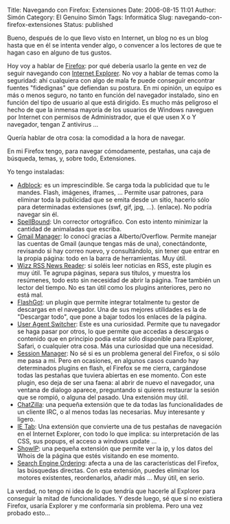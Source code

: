 Title: Navegando con Firefox: Extensiones
Date: 2006-08-15 11:01
Author: Simón
Category: El Genuino Simón
Tags: Informática
Slug: navegando-con-firefox-extensiones
Status: published

Bueno, después de lo que llevo visto en Internet, un blog no es un blog
hasta que en él se intenta vender algo, o convencer a los lectores de
que te hagan caso en alguno de tus gustos.

Hoy voy a hablar de
[Firefox](http://www.mozilla.com/firefox "Mozilla Firefox"): por qué
debería usarlo la gente en vez de seguir navegando con [Internet
Explorer](http://www.microsoft.com/spain/windows/ie/default.mspx "Windows Internet Explorer").
No voy a hablar de temas como la seguridad: ahí cualquiera con algo de
mala fe puede conseguir encontrar fuentes "fidedignas" que defiendan su
postura. En mi opinión, un equipo es más o menos seguro, no tanto en
función del navegador instalado, sino en función del tipo de usuario al
que está dirigido. Es mucho más peligroso el hecho de que la inmensa
mayoría de los usuarios de Windows naveguen por Internet con permisos de
Administrador, que el que usen X o Y navegador, tengan Z antivirus ...

Quería hablar de otra cosa: la comodidad a la hora
de navegar.

En mi Firefox tengo, para navegar cómodamente, pestañas, una caja de
búsqueda, temas, y, sobre todo, Extensiones.

Yo tengo instaladas:

-   [Adblock](https://addons.mozilla.org/firefox/220/): es un
    imprescindible. Se carga toda la publicidad que tu le mandes. Flash,
    imágenes, iframes, ... Permite usar patrones, para eliminar toda la
    publicidad que se emita desde un sitio, hacerlo sólo para
    determinadas extensiones (swf, gif, jpg, ...). (enlace). No podría
    navegar sin él.
-   [SpellBound](http://spellbound.sourceforge.net/): Un corrector
    ortográfico. Con esto intento minimizar la cantidad de animaladas
    que escriba.
-   [Gmail Manager](https://addons.mozilla.org/firefox/1320/): lo conocí
    gracias a Alberto/Overflow. Permite manejar las cuentas de Gmail
    (aunque tengas más de una), conectándonte, revisando si hay correo
    nuevo, y consultándolo, sin tener que entrar en la propia página:
    todo en la barra de herramientas. Muy útil.
-   [Wizz RSS News Reader](https://addons.mozilla.org/firefox/424/): si
    soléis leer noticias en RSS, este plugin es muy útil. Te agrupa
    páginas, separa sus títulos, y muestra los resúmenes, todo esto sin
    necesidad de abrir la página. Trae también un lector del tiempo. No
    es tan útil como los plugins anteriores, pero no está mal.
-   [FlashGot](https://addons.mozilla.org/firefox/220/): un plugin que
    permite integrar totalmente tu gestor de descargas en el navegador.
    Una de sus mejores utilidades es la de "Descargar todo", que pone a
    bajar todos los enlaces de la página.
-   [User Agent Switcher](https://addons.mozilla.org/firefox/59/): Este
    es una curiosidad. Permite que tu navegador se haga pasar por otros,
    lo que permite que accedas a descargas o contenido que en principio
    podía estar sólo disponible para IExplorer, Safari, o cualquier otra
    cosa. Más una curiosidad que una necesidad.
-   [Session Manager](https://addons.mozilla.org/firefox/2324/): No sé
    si es un problema general del Firefox, o si sólo me pasa a mí. Pero
    en ocasiones, en algunos casos cuando hay determinados plugins en
    flash, el Firefox se me cierra, cargándose todas las pestañas que
    tuviera abiertas en ese momento. Con este plugin, eso deja de ser
    una faena: al abrir de nuevo el navegador, una ventana de dialogo
    aparece, preguntando si quieres restaurar la sesión que se rompió, o
    alguna del pasado. Una extensión muy útil.
-   [ChatZilla](https://addons.mozilla.org/firefox/16/): una pequeña
    extensión que te da todas las funcionalidades de un cliente IRC, o
    al menos todas las necesarias. Muy interesante y ligero.
-   [IE Tab](https://addons.mozilla.org/firefox/1419/): Una extensión
    que convierte una de tus pestañas de navegación en el Internet
    Explorer, con todo lo que implica: su interpretación de las CSS, sus
    popups, el acceso a windows update ...
-   [ShowIP](https://addons.mozilla.org/firefox/590/): una pequeña
    extensión que permite ver la ip, y los datos del Whois de la página
    que estés visitando en ese momento.
-   [Search Engine Ordering](https://addons.mozilla.org/firefox/2164/):
    afecta a una de las características del Firefox, las búsquedas
    directas. Con esta extensión, puedes eliminar los motores
    existentes, reordenarlos, añadir más ... Muy útil, en serio.

La verdad, no tengo ni idea de lo que tendría que hacerle al Explorer
para conseguir la mitad de funcionalidades. Y desde luego, sé que si no
existiera Firefox, usaría Explorer y me conformaría sin problema. Pero
una vez probado esto...

